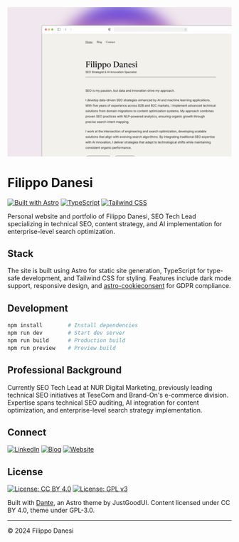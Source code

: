 ![Cover Image](https://github.com/filippodanesi/filippodanesi.it/blob/main/public/326shots_so.png)

# Filippo Danesi

[![Built with Astro](https://img.shields.io/badge/Built%20with-Astro-171717.svg?style=for-the-badge&logo=astro&logoColor=F2F1EC)](https://astro.build)
[![TypeScript](https://img.shields.io/badge/TypeScript-171717?style=for-the-badge&logo=typescript&logoColor=F2F1EC)](https://www.typescriptlang.org/)
[![Tailwind CSS](https://img.shields.io/badge/Tailwind_CSS-171717?style=for-the-badge&logo=tailwind-css&logoColor=F2F1EC)](https://tailwindcss.com/)

Personal website and portfolio of Filippo Danesi, SEO Tech Lead specializing in technical SEO, content strategy, and AI implementation for enterprise-level search optimization.

## Stack

The site is built using Astro for static site generation, TypeScript for type-safe development, and Tailwind CSS for styling. Features include dark mode support, responsive design, and [astro-cookieconsent](https://github.com/jop-software/astro-cookieconsent) for GDPR compliance.

## Development

```bash
npm install        # Install dependencies
npm run dev        # Start dev server
npm run build      # Production build
npm run preview    # Preview build
```

## Professional Background

Currently SEO Tech Lead at NUR Digital Marketing, previously leading technical SEO initiatives at TeseCom and Brand-On's e-commerce division. Expertise spans technical SEO auditing, AI integration for content optimization, and enterprise-level search strategy implementation.

## Connect

[![LinkedIn](https://img.shields.io/badge/LinkedIn-171717?style=for-the-badge&logo=linkedin&logoColor=F2F1EC)](https://www.linkedin.com/in/filippodanesi/)
[![Blog](https://img.shields.io/badge/Blog-171717?style=for-the-badge&logo=blogger&logoColor=F2F1EC)](https://www.serp-secrets.com)
[![Website](https://img.shields.io/badge/Website-171717?style=for-the-badge&logo=google-chrome&logoColor=F2F1EC)](https://www.filippodanesi.it/contact)

## License

[![License: CC BY 4.0](https://img.shields.io/badge/License-CC_BY_4.0-171717?style=for-the-badge&logoColor=F2F1EC)](https://creativecommons.org/licenses/by/4.0/)
[![License: GPL v3](https://img.shields.io/badge/License-GPLv3-171717?style=for-the-badge&logoColor=F2F1EC)](https://www.gnu.org/licenses/gpl-3.0)

Built with [Dante](https://justgoodui.com/), an Astro theme by JustGoodUI. Content licensed under CC BY 4.0, theme under GPL-3.0.

---

© 2024 Filippo Danesi
